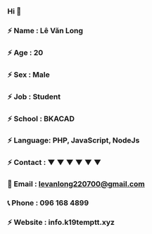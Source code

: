### Hi  👋
### ⚡ Name    :  Lê Văn Long
### ⚡ Age     :  20
### ⚡ Sex     :  Male
### ⚡ Job     :  Student
### ⚡ School  :  BKACAD
### ⚡ Language:  PHP, JavaScript, NodeJs
### ⚡ Contact :   ▼   ▼   ▼   ▼   ▼   ▼
### 📩 Email   : levanlong220700@gmail.com
### 📞 Phone   : 096 168 4899
### ⚡ Website : info.k19temptt.xyz

<!--
**HiiamLongdz/HiiamLongdz** is a ✨ _special_ ✨ repository because its `README.md` (this file) appears on your GitHub profile.

Here are some ideas to get you started:

- 🔭 I’m currently working on ...
- 🌱 I’m currently learning ...
- 👯 I’m looking to collaborate on ...
- 🤔 I’m looking for help with ...
- 💬 Ask me about ...
- 📫 How to reach me: ...
- 😄 Pronouns: ...
- ⚡ Fun fact: ...
-->
